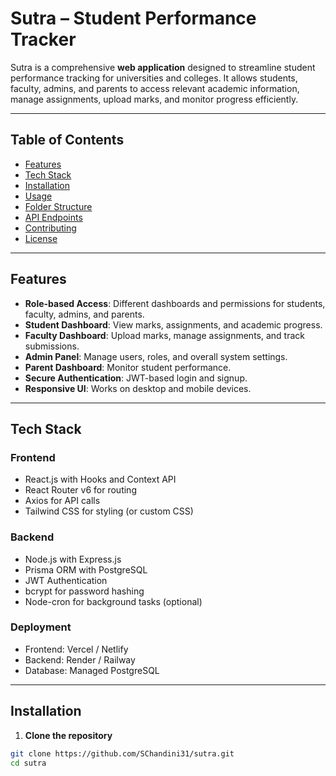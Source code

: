 # Sutra – Student Performance Tracker

Sutra is a comprehensive **web application** designed to streamline student performance tracking for universities and colleges. It allows students, faculty, admins, and parents to access relevant academic information, manage assignments, upload marks, and monitor progress efficiently.

---

## **Table of Contents**
- [Features](#features)
- [Tech Stack](#tech-stack)
- [Installation](#installation)
- [Usage](#usage)
- [Folder Structure](#folder-structure)
- [API Endpoints](#api-endpoints)
- [Contributing](#contributing)
- [License](#license)

---

## **Features**

- **Role-based Access**: Different dashboards and permissions for students, faculty, admins, and parents.
- **Student Dashboard**: View marks, assignments, and academic progress.
- **Faculty Dashboard**: Upload marks, manage assignments, and track submissions.
- **Admin Panel**: Manage users, roles, and overall system settings.
- **Parent Dashboard**: Monitor student performance.
- **Secure Authentication**: JWT-based login and signup.
- **Responsive UI**: Works on desktop and mobile devices.

---

## **Tech Stack**

### **Frontend**
- React.js with Hooks and Context API
- React Router v6 for routing
- Axios for API calls
- Tailwind CSS for styling (or custom CSS)

### **Backend**
- Node.js with Express.js
- Prisma ORM with PostgreSQL
- JWT Authentication
- bcrypt for password hashing
- Node-cron for background tasks (optional)

### **Deployment**
- Frontend: Vercel / Netlify
- Backend: Render / Railway
- Database: Managed PostgreSQL

---

## **Installation**

1. **Clone the repository**
```bash
git clone https://github.com/SChandini31/sutra.git
cd sutra
